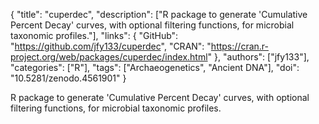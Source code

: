{
  "title": "cuperdec",
  "description": ["R package to generate 'Cumulative Percent Decay' curves, with optional filtering functions, for microbial taxonomic profiles."],
  "links": {
    "GitHub": "https://github.com/jfy133/cuperdec",
    "CRAN": "https://cran.r-project.org/web/packages/cuperdec/index.html"
  },
  "authors": ["jfy133"],
  "categories": ["R"],
  "tags": ["Archaeogenetics", "Ancient DNA"],
  "doi": "10.5281/zenodo.4561901"
}

<!-- Generated by csv2md.R – do not edit by hand -->

R package to generate 'Cumulative Percent Decay' curves, with optional filtering functions, for microbial taxonomic profiles.